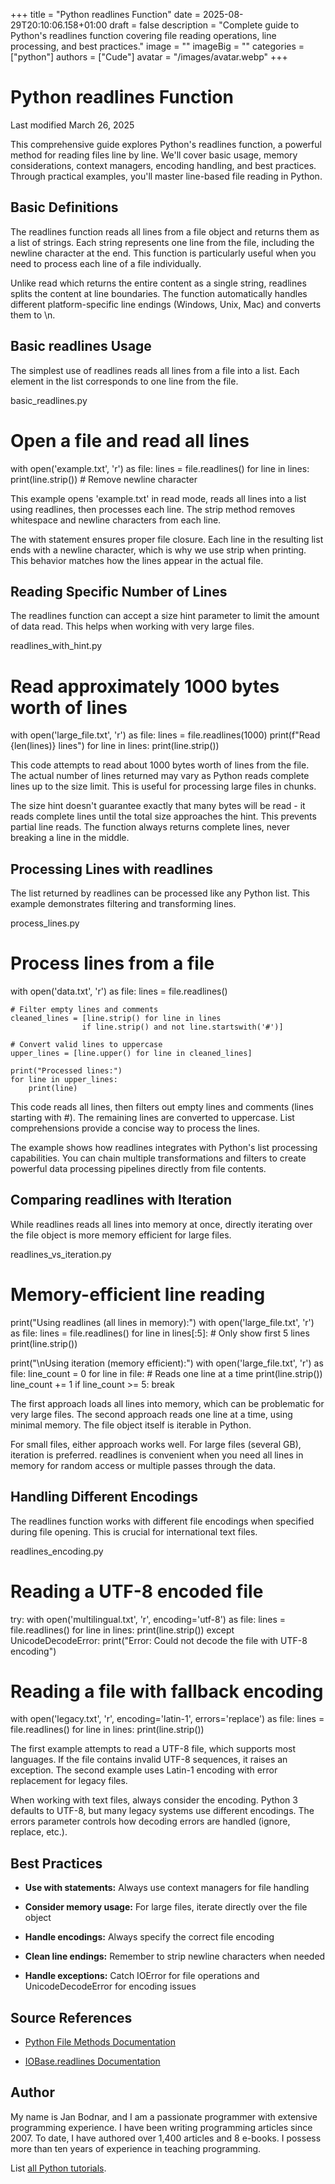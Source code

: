 +++
title = "Python readlines Function"
date = 2025-08-29T20:10:06.158+01:00
draft = false
description = "Complete guide to Python's readlines function covering file reading operations, line processing, and best practices."
image = ""
imageBig = ""
categories = ["python"]
authors = ["Cude"]
avatar = "/images/avatar.webp"
+++

# Python readlines Function

Last modified March 26, 2025

This comprehensive guide explores Python's readlines function, a
powerful method for reading files line by line. We'll cover basic usage, memory
considerations, context managers, encoding handling, and best practices.
Through practical examples, you'll master line-based file reading in Python.

## Basic Definitions

The readlines function reads all lines from a file object and
returns them as a list of strings. Each string represents one line from the
file, including the newline character at the end. This function is particularly
useful when you need to process each line of a file individually.

Unlike read which returns the entire content as a single string,
readlines splits the content at line boundaries. The function
automatically handles different platform-specific line endings (Windows, Unix,
Mac) and converts them to \n.

## Basic readlines Usage

The simplest use of readlines reads all lines from a file into a
list. Each element in the list corresponds to one line from the file.

basic_readlines.py
  

# Open a file and read all lines
with open('example.txt', 'r') as file:
    lines = file.readlines()
    for line in lines:
        print(line.strip())  # Remove newline character

This example opens 'example.txt' in read mode, reads all lines into a list
using readlines, then processes each line. The strip
method removes whitespace and newline characters from each line.

The with statement ensures proper file closure. Each line in the
resulting list ends with a newline character, which is why we use
strip when printing. This behavior matches how the lines appear in
the actual file.

## Reading Specific Number of Lines

The readlines function can accept a size hint parameter to limit
the amount of data read. This helps when working with very large files.

readlines_with_hint.py
  

# Read approximately 1000 bytes worth of lines
with open('large_file.txt', 'r') as file:
    lines = file.readlines(1000)
    print(f"Read {len(lines)} lines")
    for line in lines:
        print(line.strip())

This code attempts to read about 1000 bytes worth of lines from the file. The
actual number of lines returned may vary as Python reads complete lines up to
the size limit. This is useful for processing large files in chunks.

The size hint doesn't guarantee exactly that many bytes will be read - it reads
complete lines until the total size approaches the hint. This prevents partial
line reads. The function always returns complete lines, never breaking a line
in the middle.

## Processing Lines with readlines

The list returned by readlines can be processed like any Python
list. This example demonstrates filtering and transforming lines.

process_lines.py
  

# Process lines from a file
with open('data.txt', 'r') as file:
    lines = file.readlines()
    
    # Filter empty lines and comments
    cleaned_lines = [line.strip() for line in lines 
                    if line.strip() and not line.startswith('#')]
    
    # Convert valid lines to uppercase
    upper_lines = [line.upper() for line in cleaned_lines]
    
    print("Processed lines:")
    for line in upper_lines:
        print(line)

This code reads all lines, then filters out empty lines and comments (lines
starting with #). The remaining lines are converted to uppercase. List
comprehensions provide a concise way to process the lines.

The example shows how readlines integrates with Python's list
processing capabilities. You can chain multiple transformations and filters to
create powerful data processing pipelines directly from file contents.

## Comparing readlines with Iteration

While readlines reads all lines into memory at once, directly
iterating over the file object is more memory efficient for large files.

readlines_vs_iteration.py
  

# Memory-efficient line reading
print("Using readlines (all lines in memory):")
with open('large_file.txt', 'r') as file:
    lines = file.readlines()
    for line in lines[:5]:  # Only show first 5 lines
        print(line.strip())

print("\nUsing iteration (memory efficient):")
with open('large_file.txt', 'r') as file:
    line_count = 0
    for line in file:  # Reads one line at a time
        print(line.strip())
        line_count += 1
        if line_count &gt;= 5:
            break

The first approach loads all lines into memory, which can be problematic for
very large files. The second approach reads one line at a time, using minimal
memory. The file object itself is iterable in Python.

For small files, either approach works well. For large files (several GB),
iteration is preferred. readlines is convenient when you need all
lines in memory for random access or multiple passes through the data.

## Handling Different Encodings

The readlines function works with different file encodings when
specified during file opening. This is crucial for international text files.

readlines_encoding.py
  

# Reading a UTF-8 encoded file
try:
    with open('multilingual.txt', 'r', encoding='utf-8') as file:
        lines = file.readlines()
        for line in lines:
            print(line.strip())
except UnicodeDecodeError:
    print("Error: Could not decode the file with UTF-8 encoding")

# Reading a file with fallback encoding
with open('legacy.txt', 'r', encoding='latin-1', errors='replace') as file:
    lines = file.readlines()
    for line in lines:
        print(line.strip())

The first example attempts to read a UTF-8 file, which supports most languages.
If the file contains invalid UTF-8 sequences, it raises an exception. The
second example uses Latin-1 encoding with error replacement for legacy files.

When working with text files, always consider the encoding. Python 3 defaults
to UTF-8, but many legacy systems use different encodings. The errors
parameter controls how decoding errors are handled (ignore, replace, etc.).

## Best Practices

- **Use with statements:** Always use context managers for file handling

- **Consider memory usage:** For large files, iterate directly over the file object

- **Handle encodings:** Always specify the correct file encoding

- **Clean line endings:** Remember to strip newline characters when needed

- **Handle exceptions:** Catch IOError for file operations and UnicodeDecodeError for encoding issues

## Source References

- [Python File Methods Documentation](https://docs.python.org/3/tutorial/inputoutput.html#methods-of-file-objects)

- [IOBase.readlines Documentation](https://docs.python.org/3/library/io.html#io.IOBase.readlines)

## Author

My name is Jan Bodnar, and I am a passionate programmer with extensive
programming experience. I have been writing programming articles since 2007.
To date, I have authored over 1,400 articles and 8 e-books. I possess more
than ten years of experience in teaching programming.

List [all Python tutorials](/python/).